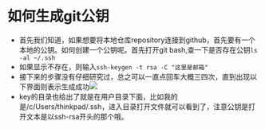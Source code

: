 # 如何生成git公钥  
* 首先我们知道，如果想要将本地仓库repository连接到github，首先要有一个本地的公钥。如何创建一个公钥呢。首先打开git bash,查一下是否存在公钥`ls -al ~/.ssh`  
* 如果显示不存在，则输入`ssh-keygen -t rsa -C "这里是邮箱"`
* 接下来的步骤没有仔细研究过，总之可以一直点回车大概三四次，直到出现以下界面则表示生成成功![](https://upload-images.jianshu.io/upload_images/17736870-95ff64448402b7a9.png?imageMogr2/auto-orient/strip%7CimageView2/2/w/1240)  
* key的目录也给出了就是在用户目录下面，比如我的是/c/Users/thinkpad/.ssh，进入目录打开文件就可以看到了，注意公钥是打开文本是以ssh-rsa开头的那个哦。
